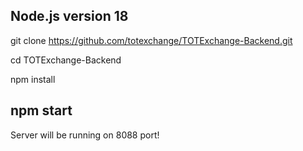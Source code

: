 Node.js version 18
----------------------------------------------------------------
git clone https://github.com/totexchange/TOTExchange-Backend.git

cd TOTExchange-Backend

npm install

npm start
---------------------------------------------------------------
Server will be running on 8088 port!
